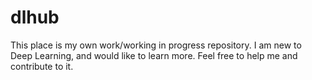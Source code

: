 # dlhub

This place is my own work/working in progress repository. I am new to Deep Learning, and would like to learn more.
Feel free to help me and contribute to it.

